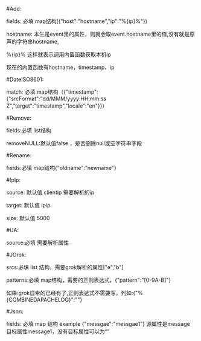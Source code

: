 #Add:

   fields: 必填 map结构({"host":"hostname","ip":"%{ip}%"})
   
   hostname: 本生是event里的属性，则就会取event.hostname里的值,没有就是原声的字符串hostname,
   
   %{ip}% 这样就表示调用内置函数获取本机ip
   
   现在的内置函数有hostname，timestamp，ip

#DateISO8601:

   match: 必填 map结构（{"timestamp":{"srcFormat":"dd/MMM/yyyy:HH:mm:ss Z","target":"timestamp","locale":"en"}}）

#Remove:
  
  fields:必填 list结构

  removeNULL:默认值false ，是否删除null或空字符串字段

#Rename:

  fields:必填 map结构{"oldname":"newname"}

#IpIp:

  source: 默认值 clientip 需要解析的ip

  target: 默认值 ipip 

  size: 默认值 5000

#UA:

  source:必填 需要解析属性

#JGrok:

  srcs:必填 list 结构，需要grok解析的属性["e","b"]
  
  patterns:必填 map结构，需要的正则表达式，{"pattern":"[0-9A-B]"}
  
  如果:grok自带的已经有了,正则表达式不需要写，列如:{"%{COMBINEDAPACHELOG}":""}

#Json:

  fields: 必填 map 结构 example {"messgae":"messgae1"} 源属性是message  目标属性message1，没有目标属性可以为“”
   
